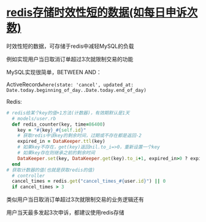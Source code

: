 # [redis存储时效性短的数据(如每日申诉次数)](/2020/01/redis_count_user_daily_data.md)

时效性短的数据，可存储于redis中减轻MySQL的负载

例如实现用户当日取消订单超过3次就限制交易的功能

MySQL实现很简单，BETWEEN AND：

ActiveRecord`where(state: 'cancel', updated_at: Date.today.beginning_of_day..Date.today.end_of_day)`

Redis:

```ruby
# redis给某个key的值+1方法(计数器)，有效期默认是1天
  # models/user.rb
  def redis_counter(key, time=86400)
    key = "#{key}_#{self.id}"
    # 获取redis中该key的剩余时间，过期或不存在都是返回-2
    expired_in = DataKeeper.ttl(key)
    # 如果key不存在，get(key)返回nil.to_i=>0，重新设置一个key
    # 如果key存在则继承之前的剩余时间
    DataKeeper.set(key, DataKeeper.get(key).to_i+1, expired_in>0 ? expired_in : time)
  end
# 获取计数器的值(也就是获取redis的值)
  # controller
  cancel_times = redis.get("cancel_times_#{user.id}") || 0
  if cancel_times > 3
```

类似用户当日取消订单超过3次就限制交易的业务逻辑还有

用户当天最多发起3次申诉，都建议使用redis存储
